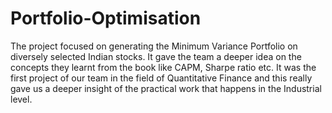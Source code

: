 # Portfolio-Optimisation
The project focused on generating the Minimum Variance Portfolio on diversely selected Indian stocks. It gave the team a deeper idea on the concepts they learnt from the book like CAPM, Sharpe ratio etc. It was the first project of our team in the field of Quantitative Finance and this really gave us a deeper insight of the practical work that happens in the Industrial level.

